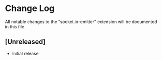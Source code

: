 # Change Log

All notable changes to the "socket.io-emitter" extension will be documented in this file.

## [Unreleased]

- Initial release